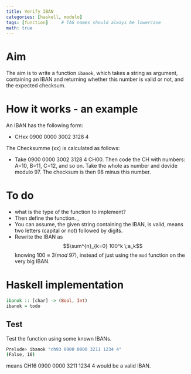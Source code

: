 ```yaml
---
title: Verify IBAN
categories: [haskell, modulo]
tags: [function]     # TAG names should always be lowercase
math: true
---
```


# Aim
The aim is to write a function `ibanok`, which takes a string as argument, containing an IBAN and returning whether this number is valid or not, and the expected checksum. 

# How it works - an example
An IBAN has the following form:
* CHxx 0900 0000 3002 3128 4

The  Checksumme (xx) is calculated as follows:
* Take 0900 0000 3002 3128 4 CH00.
Then code the CH with numbers:
A=10, B=11, C=12, and so on. 
Take the whole as number and devide modulo 97.
The checksum is then 98 minus this number. 

# To do
* what is the type of the function to implement?
* Then define the function. ,
* You can assume, the given string containing the IBAN, is valid, means two letters (capital or not) followed by digits.
* Rewrite the IBAN as 
$$\sum^{n}_{k=0} 100^k \;a_k$$
knowing $100 \equiv 3 (mod \:97)$, instead of just using the `mod` function on the very big IBAN. 


# Haskell implementation
```haskell
ibanok :: [char] -> (Bool, Int)
ibanok = todo
```

## Test
Test the function using some known IBANs.  
```bash
Prelude> ibanok "ch93 0900 0000 3211 1234 4"
(False, 16)
```
means CH16 0900 0000 3211 1234 4 would be a valid IBAN. 
